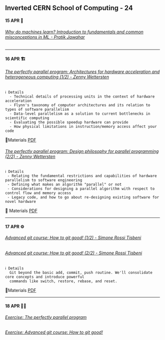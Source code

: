 ## Inverted CERN School of Computing - 24

#### 15 APR 🤖
###### [Why do machines learn? Introduction to fundamentals and common misconceptions in ML - Pratik Jawahar](https://indi.to/44P7p)

---

#### 16 APR 🏗️
###### [The perfectly parallel program: Architectures for hardware acceleration and heterogeneous computing (1/2) -  Zenny Wettersten](https://indi.to/qq8HZ)
    ℹ️ Details
      - Technical details of processing units in the context of hardware acceleration
      - Flynn's taxonomy of computer architectures and its relation to types of software parallelism
      - Data-level parallelism as a solution to current bottlenecks in scientific computing
      - Evaluating the possible speedup hardware can provide
      - How physical limitations in instruction/memory access affect your code

  📎Materials
   [PDF](https://indico.cern.ch/event/1334738/contributions/5814273/attachments/2833241/4950521/Zenny_Wettersten_The_perfectly_parallel_program_hour1.pdf)

###### [The perfectly parallel program: Design philosophy for parallel programming (2/2) - Zenny Wettersten](https://indi.to/fQd4q)
    ℹ️ Details
     - Relating the fundamental restrictions and capabilities of hardware parallelism to software engineering
     - Defining what makes an algorithm "parallel" or not
     - Considerations for designing a parallel algorithm with respect to control flow and memory access
     - Legacy code, and how to go about re-designing existing software for novel hardware

  📎 Materials
   [PDF](https://indico.cern.ch/event/1334738/contributions/5814274/attachments/2833242/4950523/Zenny_Wettersten_The_perfectly_parallel_program_hour2.pdf)

---

#### 17 APR ⚙️
###### [Advanced git course: How to git good! (1/2) - Simone Rossi Tisbeni](https://indi.to/9CkT4) 
###### [Advanced git course: How to git good! (2/2) - Simone Rossi Tisbeni](https://indico.cern.ch/event/1334738/contributions/5814285/attachments/2833252/4950544/git-good.pdf) 

    ℹ️ Details
      Git beyond the basic add, commit, push routine. We'll consolidate core concepts and introduce powerful 
      commands like switch, restore, rebase, and reset.

📎Materials
 [PDF](https://indico.cern.ch/event/1334738/contributions/5814285/attachments/2833252/4950544/git-good.pdf)
 
 ---

#### 18 APR 🏋️‍♀️
###### [Exercise: The perfectly parallel program](https://indi.to/MWbkV)
###### [Exercise: Advanced git course: How to git good!](https://indi.to/cBXyP)
